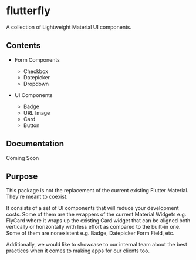# flutterfly

A collection of Lightweight Material UI components.

## Contents

- Form Components
    - Checkbox
    - Datepicker
    - Dropdown

- UI Components
    - Badge
    - URL Image
    - Card
    - Button

## Documentation

Coming Soon

## Purpose

This package is not the replacement of the current existing Flutter Material. They're meant to coexist.

It consists of a set of UI components that will reduce your development costs. Some of them are the wrappers of the current Material Widgets e.g. FlyCard where it wraps up the existing Card widget that can be aligned both vertically or horizontally with less effort as compared to the built-in one. Some of them are nonexistent e.g. Badge, Datepicker Form Field, etc. 

Additionally, we would like to showcase to our internal team about the best practices when it comes to making apps for our clients too.
